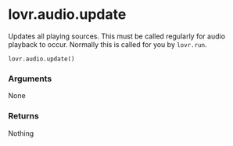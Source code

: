 <!--
category: reference
-->

lovr.audio.update
===

Updates all playing sources.  This must be called regularly for audio playback to occur.  Normally
this is called for you by `lovr.run`.

    lovr.audio.update()

### Arguments

None

### Returns

Nothing
